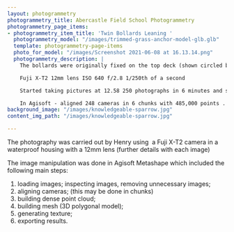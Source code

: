 ```yaml
---
layout: photogrammetry
photogrammetry_title: Abercastle Field School Photogrammetry
photogrammetry_page_items:
- photogrammetry_item_title: 'Twin Bollards Leaning '
  photogrammetry_model: "/images/trimmed-grass-anchor-model-glb.glb"
  template: photogrammetry-page-items
  photo_for_model: "/images/Screenshot 2021-06-08 at 16.13.14.png"
  photogrammetry_description: |
    The bollards were originally fixed on the top deck (shown circled blue on the original plan )

    Fuji X-T2 12mm lens ISO 640 f/2.8 1/250th of a second

    Started taking pictures at 12.58 250 photographs in 6 minutes and saved as RAW total 11.6 GB - as JPG total 1.72 GB.  Converted to JPEGS and white balanced in Photoshop

    In Agisoft - aligned 248 cameras in 6 chunks with 485,000 points .  Took around 10 hours
background_image: "/images/knowledgeable-sparrow.jpg"
content_img_path: "/images/knowledgeable-sparrow.jpg"

---
```

The photography was carried out by Henry using  a Fuji X-T2 camera in a waterproof housing with a 12mm lens (further details with each image)

The image manipulation was done in Agisoft Metashape which included the following main steps:

1.  loading images; inspecting images, removing unnecessary images;
2.  aligning cameras; (this may be done in chunks)
3.  building dense point cloud;
4.  building mesh (3D polygonal model);
5.  generating texture;
6.  exporting results.